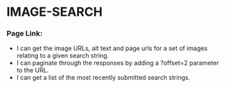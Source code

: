 # IMAGE-SEARCH
<h3>Page Link:</h3>
<ul>
  <li> I can get the image URLs, alt text and page urls for a set of images relating to a given search string.</li>
  <li> I can paginate through the responses by adding a ?offset=2 parameter to the URL.</li>
  <li> I can get a list of the most recently submitted search strings.</li>
</ul>
